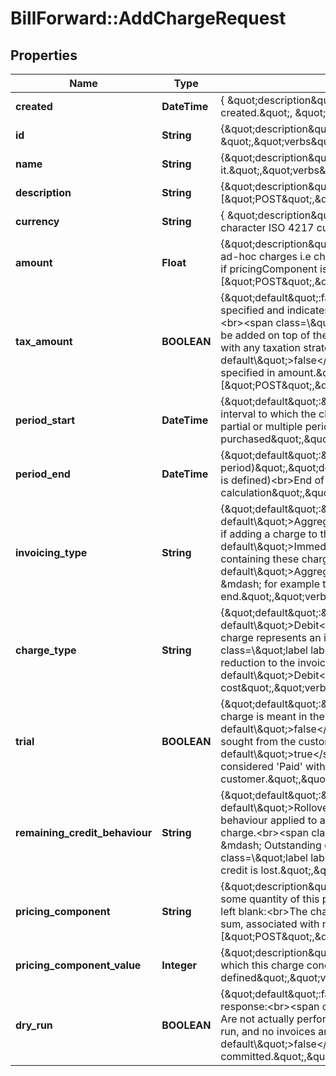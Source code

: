 # BillForward::AddChargeRequest

## Properties
Name | Type | Description | Notes
------------ | ------------- | ------------- | -------------
**created** | **DateTime** | { \&quot;description\&quot; : \&quot;The UTC DateTime when the object was created.\&quot;, \&quot;verbs\&quot;:[] } | [optional] 
**id** | **String** | {\&quot;description\&quot;:\&quot;ID of an existing charge to add to the invoice \&quot;,\&quot;verbs\&quot;:[\&quot;POST\&quot;,\&quot;GET\&quot;]} | [optional] 
**name** | **String** | {\&quot;description\&quot;:\&quot;Friendly name given to the charge to help identify it.\&quot;,\&quot;verbs\&quot;:[\&quot;POST\&quot;,\&quot;GET\&quot;]} | [optional] 
**description** | **String** | {\&quot;description\&quot;:\&quot;\&quot;,\&quot;verbs\&quot;:[\&quot;POST\&quot;,\&quot;GET\&quot;]} | [optional] 
**currency** | **String** | { \&quot;description\&quot; : \&quot;Currency of the invoice specified by a three character ISO 4217 currency code.\&quot;, \&quot;verbs\&quot;:[\&quot;GET\&quot;] } | [optional] 
**amount** | **Float** | {\&quot;description\&quot;:\&quot;Monetary amount for which to charge. Used only for ad-hoc charges i.e charges not associated with any pricing component. Applicable if pricingComponent is NOT defined\&quot;,\&quot;verbs\&quot;:[\&quot;POST\&quot;,\&quot;GET\&quot;]} | [optional] 
**tax_amount** | **BOOLEAN** | {\&quot;default\&quot;:false,\&quot;description\&quot;:\&quot;Applicable if amount is specified and indicates whether or not to apply tax in addition to the value specified.&lt;br&gt;&lt;span class&#x3D;\\\&quot;label label-default\\\&quot;&gt;true&lt;/span&gt; &amp;mdash; Tax will be added on top of the nominal price specified in amount &amp;mdash; in accordance with any taxation strategies you have defined.&lt;br&gt;&lt;span class&#x3D;\\\&quot;label label-default\\\&quot;&gt;false&lt;/span&gt; &amp;mdash; No tax will be applied on top of the price specified in amount.\&quot;,\&quot;verbs\&quot;:[\&quot;POST\&quot;,\&quot;GET\&quot;]} | [optional] [default to false]
**period_start** | **DateTime** | {\&quot;default\&quot;:\&quot;Now\&quot;,\&quot;description\&quot;:\&quot;Start of the interval to which the charge applies. This can be used to apply a charge across partial or multiple periods. Pro-rating the price of pricingComponents purchased\&quot;,\&quot;verbs\&quot;:[\&quot;POST\&quot;,\&quot;GET\&quot;]} | [optional] 
**period_end** | **DateTime** | {\&quot;default\&quot;:\&quot;(End of current period)\&quot;,\&quot;description\&quot;:\&quot;(Applicable only if &#x60;pricingComponent&#x60; is defined)&lt;br&gt;End of the interval to which the charge applies. Used in pro-rata calculation\&quot;,\&quot;verbs\&quot;:[\&quot;POST\&quot;,\&quot;GET\&quot;]} | [optional] 
**invoicing_type** | **String** | {\&quot;default\&quot;:\&quot;&lt;span class&#x3D;\\\&quot;label label-default\\\&quot;&gt;Aggregated&lt;/span&gt;\&quot;,\&quot;description\&quot;:\&quot;Applicable if adding a charge to the subscription.&lt;br&gt;&lt;span class&#x3D;\\\&quot;label label-default\\\&quot;&gt;Immediate&lt;/span&gt; &amp;mdash; Generate straight-away an invoice containing these charges.&lt;br&gt;&lt;span class&#x3D;\\\&quot;label label-default\\\&quot;&gt;Aggregated&lt;/span&gt; &amp;mdash; Add these charges to the next invoice &amp;mdash; for example the invoice raised at the current period&#39;s end.\&quot;,\&quot;verbs\&quot;:[\&quot;POST\&quot;,\&quot;GET\&quot;]} | [optional] 
**charge_type** | **String** | {\&quot;default\&quot;:\&quot;&lt;span class&#x3D;\\\&quot;label label-default\\\&quot;&gt;Debit&lt;/span&gt;\&quot;,\&quot;description\&quot;:\&quot;Whether this charge represents an increase or decrease in invoice cost&lt;br&gt;&lt;span class&#x3D;\\\&quot;label label-default\\\&quot;&gt;Credit&lt;/span&gt; &amp;mdash; This results in a reduction to the invoice cost&lt;br&gt;&lt;span class&#x3D;\\\&quot;label label-default\\\&quot;&gt;Debit&lt;/span&gt; &amp;mdash; This will increase the invoice cost\&quot;,\&quot;verbs\&quot;:[\&quot;POST\&quot;,\&quot;GET\&quot;]} | [optional] 
**trial** | **BOOLEAN** | {\&quot;default\&quot;:\&quot;false\&quot;,\&quot;description\&quot;:\&quot;Whether the charge is meant in the context of a trial.&lt;br&gt;&lt;span class&#x3D;\\\&quot;label label-default\\\&quot;&gt;false&lt;/span&gt; &amp;mdash; This is a non-trial charge, so funds will be sought from the customer.&lt;br&gt;&lt;span class&#x3D;\\\&quot;label label-default\\\&quot;&gt;true&lt;/span&gt; &amp;mdash; This is a trial charge, soThe charge can be considered &#39;Paid&#39; without taking any funds from the customer.\&quot;,\&quot;verbs\&quot;:[\&quot;POST\&quot;,\&quot;GET\&quot;]} | [optional] [default to false]
**remaining_credit_behaviour** | **String** | {\&quot;default\&quot;:\&quot;&lt;span class&#x3D;\\\&quot;label label-default\\\&quot;&gt;Rollover&lt;/span&gt;\&quot;,\&quot;description\&quot;:\&quot;Defines the behaviour applied to any outstanding credit resulting from the application of the charge.&lt;br&gt;&lt;span class&#x3D;\\\&quot;label label-default\\\&quot;&gt;Rollover&lt;/span&gt; &amp;mdash; Outstanding credit is returned to the accounts credit pool.&lt;br&gt;&lt;span class&#x3D;\\\&quot;label label-default\\\&quot;&gt;Discard&lt;/span&gt; &amp;mdash; Outstanding credit is lost.\&quot;,\&quot;verbs\&quot;:[\&quot;POST\&quot;,\&quot;GET\&quot;]} | 
**pricing_component** | **String** | {\&quot;description\&quot;:\&quot;Specifies that this charge is for consumption of some quantity of this pricing component (whose name or ID can be provided).&lt;br&gt;If left blank:&lt;br&gt;The charge will be created as &#39;ad-hoc&#39;. That is: a monetary lump sum, associated with no pricing component\&quot;,\&quot;verbs\&quot;:[\&quot;POST\&quot;,\&quot;GET\&quot;]} | [optional] 
**pricing_component_value** | **Integer** | {\&quot;description\&quot;:\&quot;The value consumed of the pricing component which this charge concerns.Required if pricingComponent is defined\&quot;,\&quot;verbs\&quot;:[\&quot;POST\&quot;,\&quot;GET\&quot;]} | [optional] 
**dry_run** | **BOOLEAN** | {\&quot;default\&quot;:false,\&quot;description\&quot;:\&quot;Changes described in the response:&lt;br&gt;&lt;span class&#x3D;\\\&quot;label label-default\\\&quot;&gt;true&lt;/span&gt; &amp;mdash; Are not actually performed; your subscription remains unchanged, no billing events run, and no invoices are executed.&lt;br&gt;&lt;span class&#x3D;\\\&quot;label label-default\\\&quot;&gt;false&lt;/span&gt; &amp;mdash; Are actually performed and committed.\&quot;,\&quot;verbs\&quot;:[\&quot;POST\&quot;,\&quot;GET\&quot;]} | [optional] [default to false]


